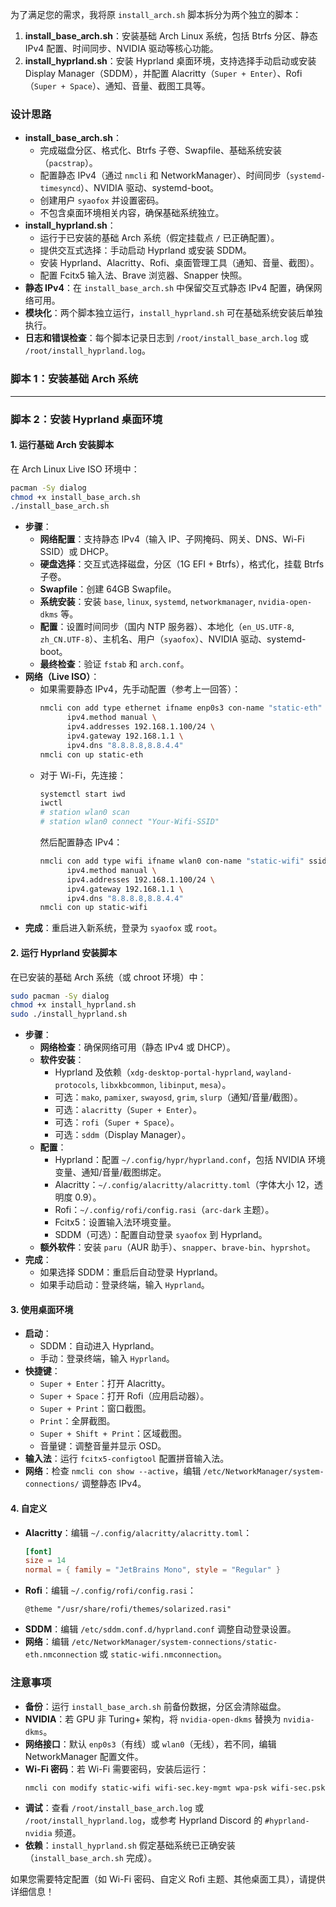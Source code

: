 为了满足您的需求，我将原 `install_arch.sh` 脚本拆分为两个独立的脚本：

1. **install_base_arch.sh**：安装基础 Arch Linux 系统，包括 Btrfs 分区、静态 IPv4 配置、时间同步、NVIDIA 驱动等核心功能。
2. **install_hyprland.sh**：安装 Hyprland 桌面环境，支持选择手动启动或安装 Display Manager（SDDM），并配置 Alacritty（`Super + Enter`）、Rofi（`Super + Space`）、通知、音量、截图工具等。

### 设计思路
- **install_base_arch.sh**：
  - 完成磁盘分区、格式化、Btrfs 子卷、Swapfile、基础系统安装（`pacstrap`）。
  - 配置静态 IPv4（通过 `nmcli` 和 NetworkManager）、时间同步（`systemd-timesyncd`）、NVIDIA 驱动、systemd-boot。
  - 创建用户 `syaofox` 并设置密码。
  - 不包含桌面环境相关内容，确保基础系统独立。
- **install_hyprland.sh**：
  - 运行于已安装的基础 Arch 系统（假定挂载点 `/` 已正确配置）。
  - 提供交互式选择：手动启动 Hyprland 或安装 SDDM。
  - 安装 Hyprland、Alacritty、Rofi、桌面管理工具（通知、音量、截图）。
  - 配置 Fcitx5 输入法、Brave 浏览器、Snapper 快照。
- **静态 IPv4**：在 `install_base_arch.sh` 中保留交互式静态 IPv4 配置，确保网络可用。
- **模块化**：两个脚本独立运行，`install_hyprland.sh` 可在基础系统安装后单独执行。
- **日志和错误检查**：每个脚本记录日志到 `/root/install_base_arch.log` 或 `/root/install_hyprland.log`。

### 脚本 1：安装基础 Arch 系统


---

### 脚本 2：安装 Hyprland 桌面环境


#### 1. 运行基础 Arch 安装脚本
在 Arch Linux Live ISO 环境中：
```bash
pacman -Sy dialog
chmod +x install_base_arch.sh
./install_base_arch.sh
```
- **步骤**：
  - **网络配置**：支持静态 IPv4（输入 IP、子网掩码、网关、DNS、Wi-Fi SSID）或 DHCP。
  - **硬盘选择**：交互式选择磁盘，分区（1G EFI + Btrfs），格式化，挂载 Btrfs 子卷。
  - **Swapfile**：创建 64GB Swapfile。
  - **系统安装**：安装 `base`, `linux`, `systemd`, `networkmanager`, `nvidia-open-dkms` 等。
  - **配置**：设置时间同步（国内 NTP 服务器）、本地化（`en_US.UTF-8`, `zh_CN.UTF-8`）、主机名、用户（`syaofox`）、NVIDIA 驱动、systemd-boot。
  - **最终检查**：验证 `fstab` 和 `arch.conf`。
- **网络（Live ISO）**：
  - 如果需要静态 IPv4，先手动配置（参考上一回答）：
    ```bash
    nmcli con add type ethernet ifname enp0s3 con-name "static-eth" \
          ipv4.method manual \
          ipv4.addresses 192.168.1.100/24 \
          ipv4.gateway 192.168.1.1 \
          ipv4.dns "8.8.8.8,8.8.4.4"
    nmcli con up static-eth
    ```
  - 对于 Wi-Fi，先连接：
    ```bash
    systemctl start iwd
    iwctl
    # station wlan0 scan
    # station wlan0 connect "Your-Wifi-SSID"
    ```
    然后配置静态 IPv4：
    ```bash
    nmcli con add type wifi ifname wlan0 con-name "static-wifi" ssid "Your-Wifi-SSID" \
          ipv4.method manual \
          ipv4.addresses 192.168.1.100/24 \
          ipv4.gateway 192.168.1.1 \
          ipv4.dns "8.8.8.8,8.8.4.4"
    nmcli con up static-wifi
    ```
- **完成**：重启进入新系统，登录为 `syaofox` 或 `root`。

#### 2. 运行 Hyprland 安装脚本
在已安装的基础 Arch 系统（或 chroot 环境）中：
```bash
sudo pacman -Sy dialog
chmod +x install_hyprland.sh
sudo ./install_hyprland.sh
```
- **步骤**：
  - **网络检查**：确保网络可用（静态 IPv4 或 DHCP）。
  - **软件安装**：
    - Hyprland 及依赖（`xdg-desktop-portal-hyprland`, `wayland-protocols`, `libxkbcommon`, `libinput`, `mesa`）。
    - 可选：`mako`, `pamixer`, `swayosd`, `grim`, `slurp`（通知/音量/截图）。
    - 可选：`alacritty`（`Super + Enter`）。
    - 可选：`rofi`（`Super + Space`）。
    - 可选：`sddm`（Display Manager）。
  - **配置**：
    - Hyprland：配置 `~/.config/hypr/hyprland.conf`，包括 NVIDIA 环境变量、通知/音量/截图绑定。
    - Alacritty：`~/.config/alacritty/alacritty.toml`（字体大小 12，透明度 0.9）。
    - Rofi：`~/.config/rofi/config.rasi`（`arc-dark` 主题）。
    - Fcitx5：设置输入法环境变量。
    - SDDM（可选）：配置自动登录 `syaofox` 到 Hyprland。
  - **额外软件**：安装 `paru`（AUR 助手）、`snapper`、`brave-bin`、`hyprshot`。
- **完成**：
  - 如果选择 SDDM：重启后自动登录 Hyprland。
  - 如果手动启动：登录终端，输入 `Hyprland`。

#### 3. 使用桌面环境
- **启动**：
  - SDDM：自动进入 Hyprland。
  - 手动：登录终端，输入 `Hyprland`。
- **快捷键**：
  - `Super + Enter`：打开 Alacritty。
  - `Super + Space`：打开 Rofi（应用启动器）。
  - `Super + Print`：窗口截图。
  - `Print`：全屏截图。
  - `Super + Shift + Print`：区域截图。
  - 音量键：调整音量并显示 OSD。
- **输入法**：运行 `fcitx5-configtool` 配置拼音输入法。
- **网络**：检查 `nmcli con show --active`，编辑 `/etc/NetworkManager/system-connections/` 调整静态 IPv4。

#### 4. 自定义
- **Alacritty**：编辑 `~/.config/alacritty/alacritty.toml`：
  ```toml
  [font]
  size = 14
  normal = { family = "JetBrains Mono", style = "Regular" }
  ```
- **Rofi**：编辑 `~/.config/rofi/config.rasi`：
  ```rasi
  @theme "/usr/share/rofi/themes/solarized.rasi"
  ```
- **SDDM**：编辑 `/etc/sddm.conf.d/hyprland.conf` 调整自动登录设置。
- **网络**：编辑 `/etc/NetworkManager/system-connections/static-eth.nmconnection` 或 `static-wifi.nmconnection`。

### 注意事项
- **备份**：运行 `install_base_arch.sh` 前备份数据，分区会清除磁盘。
- **NVIDIA**：若 GPU 非 Turing+ 架构，将 `nvidia-open-dkms` 替换为 `nvidia-dkms`。
- **网络接口**：默认 `enp0s3`（有线）或 `wlan0`（无线），若不同，编辑 NetworkManager 配置文件。
- **Wi-Fi 密码**：若 Wi-Fi 需要密码，安装后运行：
  ```bash
  nmcli con modify static-wifi wifi-sec.key-mgmt wpa-psk wifi-sec.psk "Your-Password"
  ```
- **调试**：查看 `/root/install_base_arch.log` 或 `/root/install_hyprland.log`，或参考 Hyprland Discord 的 `#hyprland-nvidia` 频道。
- **依赖**：`install_hyprland.sh` 假定基础系统已正确安装（`install_base_arch.sh` 完成）。

如果您需要特定配置（如 Wi-Fi 密码、自定义 Rofi 主题、其他桌面工具），请提供详细信息！

